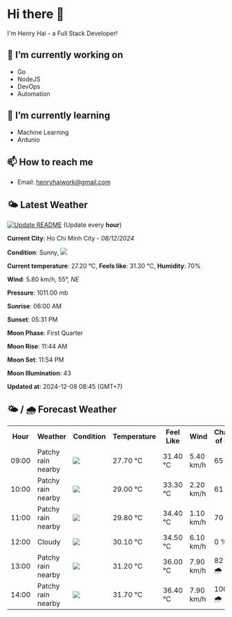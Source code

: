 # Hi there 👋

I'm Henry Hai - a Full Stack Developer!

## 🔭 I’m currently working on

- Go
- NodeJS
- DevOps
- Automation

## 🌱 I’m currently learning

- Machine Learning
- Ardunio

## 📫 How to reach me

- Email: <henryhaiwork@gmail.com>

## 🌤️ Latest Weather
[![Update README](https://github.com/henry0hai/henry0hai/actions/workflows/udpateReadme.yml/badge.svg)](https://github.com/henry0hai/henry0hai/actions/workflows/udpateReadme.yml)
(Update every **hour**)
<!-- CURRENT_WEATHER:START -->
**Current City**: Ho Chi Minh City - *08/12/2024*

**Condition**: Sunny, <img src="https://cdn.weatherapi.com/weather/64x64/day/113.png"/>

**Current temperature**: 27.20 °C, **Feels like**: 31.30 °C, **Humidity**: 70%

**Wind**: 5.80 km/h, 55°, *NE*

**Pressure**: 1011.00 mb

**Sunrise**: 06:00 AM

**Sunset**: 05:31 PM

**Moon Phase**: First Quarter

**Moon Rise**: 11:44 AM

**Moon Set**: 11:54 PM

**Moon Illumination**: 43

**Updated at**: 2024-12-08 08:45 (GMT+7)<!-- CURRENT_WEATHER:END -->

## 🌤️ / 🌧️ Forecast Weather
<!-- FORECAST_WEATHER:START -->
<table>
		<tr>
			<th>Hour</th>
			<th>Weather</th>
			<th>Condition</th>
			<th>Temperature</th>
			<th>Feel Like</th>
			<th>Wind</th>
			<th>Chance of Rain</th>
		</tr>
				<tr>
					<td>09:00</td>
					<td>Patchy rain nearby</td>
					<td><img src='https://cdn.weatherapi.com/weather/64x64/day/176.png'/></td>
					<td>27.70 °C</td>
					<td>31.40 °C</td>
					<td>5.40 km/h</td>
					<td>65 %</td>
				</tr>
				<tr>
					<td>10:00</td>
					<td>Patchy rain nearby</td>
					<td><img src='https://cdn.weatherapi.com/weather/64x64/day/176.png'/></td>
					<td>29.00 °C</td>
					<td>33.30 °C</td>
					<td>2.20 km/h</td>
					<td>61 %</td>
				</tr>
				<tr>
					<td>11:00</td>
					<td>Patchy rain nearby</td>
					<td><img src='https://cdn.weatherapi.com/weather/64x64/day/176.png'/></td>
					<td>29.80 °C</td>
					<td>34.40 °C</td>
					<td>1.10 km/h</td>
					<td>70 %</td>
				</tr>
				<tr>
					<td>12:00</td>
					<td>Cloudy </td>
					<td><img src='https://cdn.weatherapi.com/weather/64x64/day/119.png'/></td>
					<td>30.10 °C</td>
					<td>34.50 °C</td>
					<td>6.10 km/h</td>
					<td>0 %</td>
				</tr>
				<tr>
					<td>13:00</td>
					<td>Patchy rain nearby</td>
					<td><img src='https://cdn.weatherapi.com/weather/64x64/day/176.png'/></td>
					<td>31.20 °C</td>
					<td>36.00 °C</td>
					<td>7.90 km/h</td>
					<td>82 % 🌧️</td>
				</tr>
				<tr>
					<td>14:00</td>
					<td>Patchy rain nearby</td>
					<td><img src='https://cdn.weatherapi.com/weather/64x64/day/176.png'/></td>
					<td>31.70 °C</td>
					<td>36.40 °C</td>
					<td>7.90 km/h</td>
					<td>100 % 🌧️</td>
				</tr>
</table>
<!-- FORECAST_WEATHER:END -->
